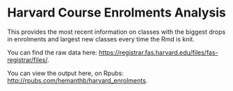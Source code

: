 # Harvard Course Enrolments Analysis

This provides the most recent information on classes with the biggest drops in enrolments and largest new classes every time the Rmd is knit.

You can find the raw data here: https://registrar.fas.harvard.edu/files/fas-registrar/files/.

You can view the output here, on Rpubs: http://rpubs.com/hemanthb/harvard_enrolments.
